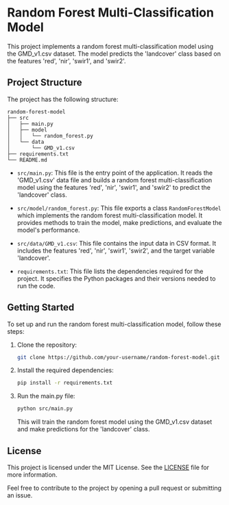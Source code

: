 # Random Forest Multi-Classification Model

This project implements a random forest multi-classification model using the GMD_v1.csv dataset. The model predicts the 'landcover' class based on the features 'red', 'nir', 'swir1', and 'swir2'.

## Project Structure

The project has the following structure:

```
random-forest-model
├── src
│   ├── main.py
│   ├── model
│   │   └── random_forest.py
│   └── data
│       └── GMD_v1.csv
├── requirements.txt
└── README.md
```

- `src/main.py`: This file is the entry point of the application. It reads the 'GMD_v1.csv' data file and builds a random forest multi-classification model using the features 'red', 'nir', 'swir1', and 'swir2' to predict the 'landcover' class.

- `src/model/random_forest.py`: This file exports a class `RandomForestModel` which implements the random forest multi-classification model. It provides methods to train the model, make predictions, and evaluate the model's performance.

- `src/data/GMD_v1.csv`: This file contains the input data in CSV format. It includes the features 'red', 'nir', 'swir1', 'swir2', and the target variable 'landcover'.

- `requirements.txt`: This file lists the dependencies required for the project. It specifies the Python packages and their versions needed to run the code.

## Getting Started

To set up and run the random forest multi-classification model, follow these steps:

1. Clone the repository:

   ```bash
   git clone https://github.com/your-username/random-forest-model.git
   ```

2. Install the required dependencies:

   ```bash
   pip install -r requirements.txt
   ```

3. Run the main.py file:

   ```bash
   python src/main.py
   ```

   This will train the random forest model using the GMD_v1.csv dataset and make predictions for the 'landcover' class.

## License

This project is licensed under the MIT License. See the [LICENSE](LICENSE) file for more information.

Feel free to contribute to the project by opening a pull request or submitting an issue.